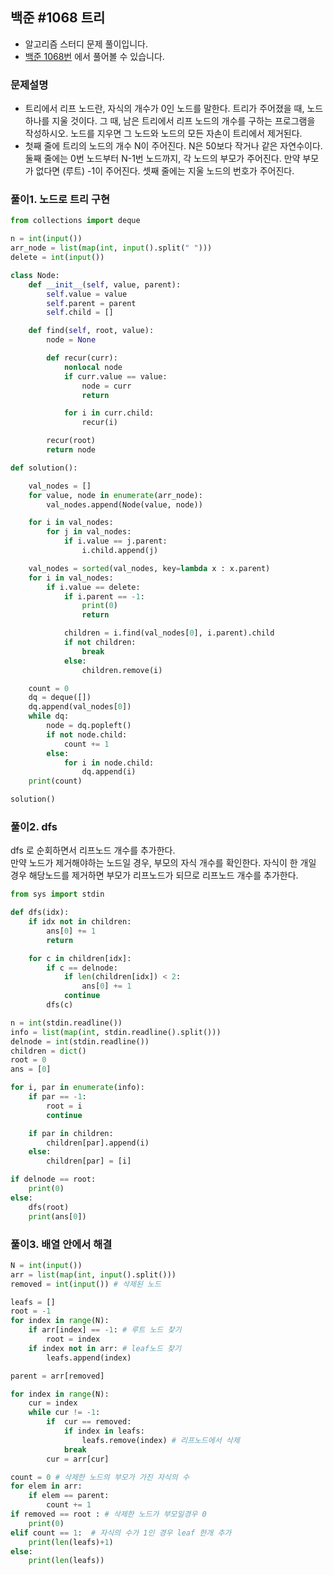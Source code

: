 ## 백준 #1068 트리

- 알고리즘 스터디 문제 풀이입니다.
- [백준 1068번](https://www.acmicpc.net/problem/1068) 에서 풀어볼 수 있습니다.

### 문제설명

- 트리에서 리프 노드란, 자식의 개수가 0인 노드를 말한다. 트리가 주어졌을 때, 노드 하나를 지울 것이다. 그 때, 남은 트리에서 리프 노드의 개수를 구하는 프로그램을 작성하시오. 노드를 지우면 그 노드와 노드의 모든 자손이 트리에서 제거된다.
- 첫째 줄에 트리의 노드의 개수 N이 주어진다. N은 50보다 작거나 같은 자연수이다. 둘째 줄에는 0번 노드부터 N-1번 노드까지, 각 노드의 부모가 주어진다. 만약 부모가 없다면 (루트) -1이 주어진다. 셋째 줄에는 지울 노드의 번호가 주어진다.

### 풀이1. 노드로 트리 구현

```python
from collections import deque

n = int(input())
arr_node = list(map(int, input().split(" ")))
delete = int(input())

class Node:
    def __init__(self, value, parent):
        self.value = value
        self.parent = parent
        self.child = []

    def find(self, root, value):
        node = None

        def recur(curr):
            nonlocal node
            if curr.value == value:
                node = curr
                return

            for i in curr.child:
                recur(i)

        recur(root)
        return node

def solution():

    val_nodes = []
    for value, node in enumerate(arr_node):
        val_nodes.append(Node(value, node))

    for i in val_nodes:
        for j in val_nodes:
            if i.value == j.parent:
                i.child.append(j)

    val_nodes = sorted(val_nodes, key=lambda x : x.parent)
    for i in val_nodes:
        if i.value == delete:
            if i.parent == -1:
                print(0)
                return

            children = i.find(val_nodes[0], i.parent).child
            if not children:
                break
            else:
                children.remove(i)

    count = 0
    dq = deque([])
    dq.append(val_nodes[0])
    while dq:
        node = dq.popleft()
        if not node.child:
            count += 1
        else:
            for i in node.child:
                dq.append(i)
    print(count)

solution()
```

### 풀이2. dfs

dfs 로 순회하면서 리프노드 개수를 추가한다.  
만약 노드가 제거해야하는 노드일 경우, 부모의 자식 개수를 확인한다.
자식이 한 개일 경우 해당노드를 제거하면 부모가 리프노드가 되므로 리프노드 개수를 추가한다.

```python
from sys import stdin

def dfs(idx):
    if idx not in children:
        ans[0] += 1
        return

    for c in children[idx]:
        if c == delnode:
            if len(children[idx]) < 2:
                ans[0] += 1
            continue
        dfs(c)

n = int(stdin.readline())
info = list(map(int, stdin.readline().split()))
delnode = int(stdin.readline())
children = dict()
root = 0
ans = [0]

for i, par in enumerate(info):
    if par == -1:
        root = i
        continue

    if par in children:
        children[par].append(i)
    else:
        children[par] = [i]

if delnode == root:
    print(0)
else:
    dfs(root)
    print(ans[0])
```

### 풀이3. 배열 안에서 해결

```python
N = int(input())
arr = list(map(int, input().split()))
removed = int(input()) # 삭제된 노드

leafs = []
root = -1
for index in range(N):
    if arr[index] == -1: # 루트 노드 찾기
        root = index
    if index not in arr: # leaf노드 찾기
        leafs.append(index)

parent = arr[removed]

for index in range(N):
    cur = index
    while cur != -1:
        if  cur == removed:
            if index in leafs:
                leafs.remove(index) # 리프노드에서 삭제
            break
        cur = arr[cur]

count = 0 # 삭제한 노드의 부모가 가진 자식의 수
for elem in arr:
    if elem == parent:
        count += 1
if removed == root : # 삭제한 노드가 부모일경우 0
    print(0)
elif count == 1:  # 자식의 수가 1인 경우 leaf 한개 추가
    print(len(leafs)+1)
else:
    print(len(leafs))

```
